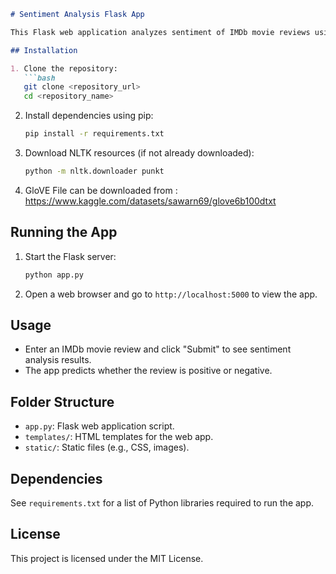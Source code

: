 ```markdown
# Sentiment Analysis Flask App

This Flask web application analyzes sentiment of IMDb movie reviews using LSTM neural networks.

## Installation

1. Clone the repository:
   ```bash
   git clone <repository_url>
   cd <repository_name>
   ```

2. Install dependencies using pip:
   ```bash
   pip install -r requirements.txt
   ```

3. Download NLTK resources (if not already downloaded):
   ```bash
   python -m nltk.downloader punkt
   ```
4. GloVE File can be downloaded from : https://www.kaggle.com/datasets/sawarn69/glove6b100dtxt

## Running the App

1. Start the Flask server:
   ```bash
   python app.py
   ```

2. Open a web browser and go to `http://localhost:5000` to view the app.

## Usage

- Enter an IMDb movie review and click "Submit" to see sentiment analysis results.
- The app predicts whether the review is positive or negative.

## Folder Structure

- `app.py`: Flask web application script.
- `templates/`: HTML templates for the web app.
- `static/`: Static files (e.g., CSS, images).

## Dependencies

See `requirements.txt` for a list of Python libraries required to run the app.

## License

This project is licensed under the MIT License.
